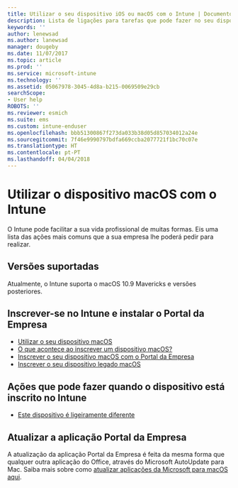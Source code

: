 ```yaml
---
title: Utilizar o seu dispositivo iOS ou macOS com o Intune | Documentos da Microsoft
description: Lista de ligações para tarefas que pode fazer no seu dispositivo móvel iOS ou macOS quando este está inscrito no Intune
keywords: ''
author: lenewsad
ms.author: lanewsad
manager: dougeby
ms.date: 11/07/2017
ms.topic: article
ms.prod: ''
ms.service: microsoft-intune
ms.technology: ''
ms.assetid: 05067978-3045-4d8a-b215-0069509e29cb
searchScope:
- User help
ROBOTS: ''
ms.reviewer: esmich
ms.suite: ems
ms.custom: intune-enduser
ms.openlocfilehash: bbb51300867f273da033b38d05d857034012a24e
ms.sourcegitcommit: 7f46e9990797bdfa669ccba2077721f1bc70c07e
ms.translationtype: HT
ms.contentlocale: pt-PT
ms.lasthandoff: 04/04/2018
---
```

# <a name="using-your-macos-device-with-intune"></a>Utilizar o dispositivo macOS com o Intune

O Intune pode facilitar a sua vida profissional de muitas formas. Eis uma lista das ações mais comuns que a sua empresa lhe poderá pedir para realizar.

## <a name="supported-versions"></a>Versões suportadas

Atualmente, o Intune suporta o macOS 10.9 Mavericks e versões posteriores.

## <a name="enrolling-into-intune-and-installing-the-company-portal"></a>Inscrever-se no Intune e instalar o Portal da Empresa

- [Utilizar o seu dispositivo macOS](using-your-macos-device-with-intune.md)
- [O que acontece ao inscrever um dispositivo macOS?](what-happens-if-you-install-the-company-portal-app-and-enroll-your-device-in-intune-macos.md)
- [Inscrever o seu dispositivo macOS com o Portal da Empresa](enroll-your-device-in-intune-macos-cp.md)
- [Inscrever o seu dispositivo legado macOS](enroll-your-device-in-intune-macos-legacy.md)


## <a name="things-you-can-do-when-your-device-is-enrolled-in-intune"></a>Ações que pode fazer quando o dispositivo está inscrito no Intune

- [Este dispositivo é ligeiramente diferente](device-little-different-jamf.md)

## <a name="updating-the-company-portal-app"></a>Atualizar a aplicação Portal da Empresa

A atualização da aplicação Portal da Empresa é feita da mesma forma que qualquer outra aplicação do Office, através do Microsoft AutoUpdate para Mac. Saiba mais sobre como [atualizar aplicações da Microsoft para macOS aqui](https://support.office.com/article/Check-for-Office-for-Mac-updates-automatically-bfd1e497-c24d-4754-92ab-910a4074d7c1).
